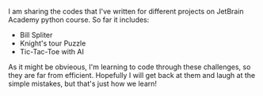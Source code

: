 I am sharing the codes that I've written for different projects on JetBrain Academy python course. So far it includes: <br>
- Bill Spliter <br>
- Knight's tour Puzzle <br>
- Tic-Tac-Toe with AI <br>

As it might be obvieous, I'm learning to code through these challenges, so they are far from efficient. Hopefully I will get back at them and laugh at the simple mistakes, but that's just how we learn! 
